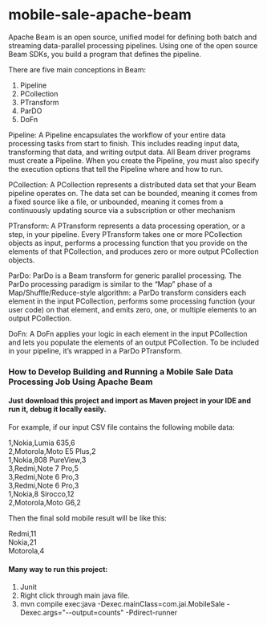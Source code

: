 # mobile-sale-apache-beam

Apache Beam is an open source, unified model for defining both batch and streaming data-parallel processing pipelines. Using one of the open source Beam SDKs, you build a program that defines the pipeline. 

There are five main conceptions in Beam: 
1. Pipeline
2. PCollection
3. PTransform
4. ParDO
5. DoFn

Pipeline: A Pipeline encapsulates the workflow of your entire data processing tasks from start to finish. This includes reading input data, transforming that data, and writing output data. All Beam driver programs must create a Pipeline. When you create the Pipeline, you must also specify the execution options that tell the Pipeline where and how to run.

PCollection: A PCollection represents a distributed data set that your Beam pipeline operates on. The data set can be bounded, meaning it comes from a fixed source like a file, or unbounded, meaning it comes from a continuously updating source via a subscription or other mechanism

PTransform: A PTransform represents a data processing operation, or a step, in your pipeline. Every PTransform takes one or more PCollection objects as input, performs a processing function that you provide on the elements of that PCollection, and produces zero or more output PCollection objects.

ParDo: ParDo is a Beam transform for generic parallel processing. The ParDo processing paradigm is similar to the “Map” phase of a Map/Shuffle/Reduce-style algorithm: a ParDo transform considers each element in the input PCollection, performs some processing function (your user code) on that element, and emits zero, one, or multiple elements to an output PCollection.

DoFn: A DoFn applies your logic in each element in the input PCollection and lets you populate the elements of an output PCollection. To be included in your pipeline, it’s wrapped in a ParDo PTransform.

### How to Develop Building and Running a Mobile Sale Data Processing Job Using Apache Beam

#### Just download this project and import as Maven project in your IDE and run it, debug it locally easily. 

For example, if our input CSV file contains the following mobile data:

1,Nokia,Lumia 635,6<br/>
2,Motorola,Moto E5 Plus,2<br/>
1,Nokia,808 PureView,3<br/>
3,Redmi,Note 7 Pro,5<br/>
3,Redmi,Note 6 Pro,3<br/>
3,Redmi,Note 6 Pro,3<br/>
1,Nokia,8 Sirocco,12<br/>
2,Motorola,Moto G6,2<br/>

Then the final sold mobile result will be like this:

Redmi,11<br/>
Nokia,21<br/>
Motorola,4<br/>

#### Many way to run this project:
1. Junit
2. Right click through main java file.
3. mvn compile exec:java -Dexec.mainClass=com.jai.MobileSale -Dexec.args="--output=counts" -Pdirect-runner

